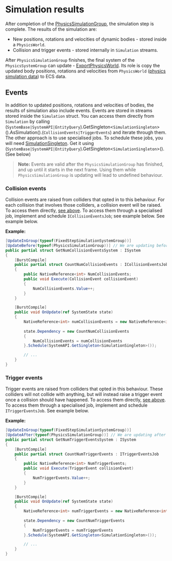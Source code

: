 # Simulation results

After completion of the [PhysicsSimulationGroup](physics-pipeline.md), the simulation step is complete.
The results of the simulation are:
- New positions, rotations and velocities of dynamic bodies - stored inside a `PhysicsWorld`.
- Collision and trigger events - stored internally in `Simulation` streams.

After `PhysicsSimulationGroup` finishes, the final system of the `PhysicsSystemGroup` can update - [ExportPhysicsWorld](physics-pipeline.md).
Its role is copy the updated body positions, rotations and velocities from `PhysicsWorld` ([physics simulation data](physics-data-types.md)) to ECS data.

## Events

In addition to updated positions, rotations and velocities of bodies, the results of simulation also include events.
Events are stored in streams stored inside the `Simulation` struct.
You can access them directly from `Simulation` by calling (`SystemBase|SystemAPI|EntityQuery`).GetSingleton<`SimulationSingleton`>().AsSimulation().(`CollisionEvents|TriggerEvents`) and iterate through them.
The other approach is to use specialised jobs.
To schedule these jobs, you will need [SimulationSingleton](physics-singletons.md).
Get it using (`SystemBase|SystemAPI|EntityQuery`).GetSingleton<`SimulationSingleton`>(). (See below)

>**Note:** Events are valid after the `PhysicsSimulationGroup` has finished, and up until it starts in the next frame. Using them while `PhysicsSimulationGroup` is updating will lead to undefined behaviour.

### Collision events

Collision events are raised from colliders that opted in to this behaviour.
For each collision that involves those colliders, a collision event will be raised.
To access them directly, [see above](#events).
To access them through a specialised job, implement and schedule `ICollisionEventsJob`; see example below.
See example below.

**Example:**
```csharp
[UpdateInGroup(typeof(FixedStepSimulationSystemGroup))]
[UpdateBefore(typeof(PhysicsSimulationGroup))] // We are updating before `PhysicsSimulationGroup` - this means that we will get the events of the previous frame
public partial struct GetNumCollisionEventsSystem : ISystem
{
    [BurstCompile]
    public partial struct CountNumCollisionEvents : ICollisionEventsJob
    {
        public NativeReference<int> NumCollisionEvents;
        public void Execute(CollisionEvent collisionEvent)
        {
            NumCollisionEvents.Value++;
        }
    }

    [BurstCompile]
    public void OnUpdate(ref SystemState state)
    {
        NativeReference<int> numCollisionEvents = new NativeReference<int>(0, Allocator.TempJob);
        
        state.Dependency = new CountNumCollisionEvents
        {
            NumCollisionEvents = numCollisionEvents
        }.Schedule(SystemAPI.GetSingleton<SimulationSingleton>());

        // ...
    }
}

```

### Trigger events

Trigger events are raised from colliders that opted in this behaviour.
These colliders will not collide with anything, but will instead raise a trigger event once a collision should have happened.
To access them directly, [see above](#events).
To access them through a specialised job, implement and schedule `ITriggerEventsJob`.
See example below.

**Example:**
```csharp
[UpdateInGroup(typeof(FixedStepSimulationSystemGroup))]
[UpdateAfter(typeof(PhysicsSimulationGroup))] // We are updating after `PhysicsSimulationGroup` - this means that we will get the events of the current frame.
public partial struct GetNumTriggerEventsSystem : ISystem
{
    [BurstCompile]
    public partial struct CountNumTriggerEvents : ITriggerEventsJob
    {
        public NativeReference<int> NumTriggerEvents;
        public void Execute(TriggerEvent collisionEvent)
        {
            NumTriggerEvents.Value++;
        }
    }

    [BurstCompile]
    public void OnUpdate(ref SystemState state)
    {
        NativeReference<int> numTriggerEvents = new NativeReference<int>(0, Allocator.TempJob);
        
        state.Dependency = new CountNumTriggerEvents
        {
            NumTriggerEvents = numTriggerEvents
        }.Schedule(SystemAPI.GetSingleton<SimulationSingleton>());

        // ...
    }
}
```
